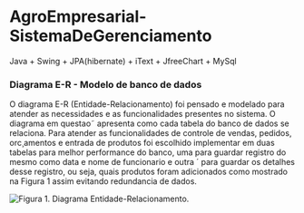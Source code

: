 # AgroEmpresarial-SistemaDeGerenciamento
Java + Swing + JPA(hibernate) + iText + JfreeChart + MySql

### Diagrama E-R - Modelo de banco de dados
O diagrama E-R (Entidade-Relacionamento) foi pensado e modelado para atender
as necessidades e as funcionalidades presentes no sistema. O diagrama em questao˜
apresenta como cada tabela do banco de dados se relaciona.
Para atender as funcionalidades de controle de vendas, pedidos, orc¸amentos e entrada
de produtos foi escolhido implementar em duas tabelas para melhor performance
do banco, uma para guardar registro do mesmo como data e nome de funcionario e outra ´
para guardar os detalhes desse registro, ou seja, quais produtos foram adicionados como
mostrado na Figura 1 assim evitando redundancia de dados. 

![Figura 1. Diagrama Entidade-Relacionamento.](https://uploaddeimagens.com.br/imagens/1-png--4045)
